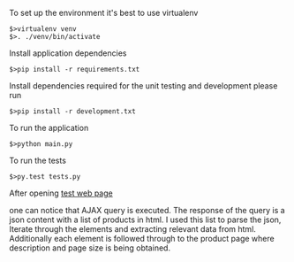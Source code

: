 To set up the environment it's best to use virtualenv

```
$>virtualenv venv
$>. ./venv/bin/activate
```

Install application dependencies
```
$>pip install -r requirements.txt
```

Install dependencies required for the unit testing and development please run
```
$>pip install -r development.txt
```

To run the application
```
$>python main.py
```

To run the tests
```
$>py.test tests.py
```


After opening [test web page](http://www.sainsburys.co.uk/webapp/wcs/stores/servlet/CategoryDisplay?listView=true&orderBy=FAVOURITES_FIRST&parent_category_rn=12518&top_category=12518&langId=44&beginIndex=0&pageSize=20&catalogId=10137&searchTerm=&categoryId=185749&listId=&storeId=10151&promotionId=#langId=44&storeId=10151&catalogId=10137&categoryId=185749&parent_category_rn=12518&top_category=12518&pageSize=20&orderBy=FAVOURITES_FIRST&searchTerm=&beginIndex=0&hideFilters=true)

one can notice that AJAX query is executed. The response of the query is a json content with a list of products in html. I used this list to parse the json, Iterate through the elements and extracting relevant data from html. Additionally each element is followed through to the product page where description and page size is being obtained. 